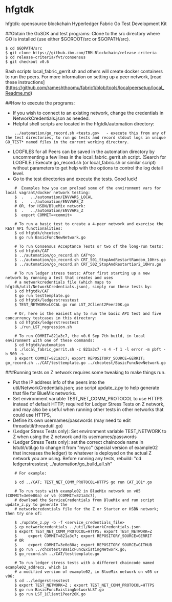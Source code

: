 # hfgtdk
hfgtdk: opensource blockchain Hyperledger Fabric Go Test Development Kit

##Obtain the GoSDK and test programs:
Clone to the src directory where GO is installed (use either $GOROOT/src or $GOPATH/src).

	$ cd $GOPATH/src
	$ git clone https://github.ibm.com/IBM-Blockchain/release-criteria
	$ cd release-criteria/fvt/consensus
	$ git checkout v0.6

Bash scripts local_fabric_gerrit.sh and others will create docker containers to run the peers.
For more information on setting up a peer network, 
[read these instructions] (https://github.com/rameshthoomu/fabric1/blob/tools/localpeersetup/local_Readme.md)
 
##How to execute the programs:
- If you wish to connect to an existing network, change the credentials in NetworkCredentials.json as needed.
- Helpful shell scripts are located in the hfgtdk/automation directory:
```
	../automation/go_record.sh <tests.go>   - execute this from any of the test directories, to run go tests and record stdout logs in unique GO_TEST* named files in the current working directory.
```
- LOGFILES for all Peers can be saved in the automation directory by uncommenting a few lines in the local_fabric_gerrit.sh script. (Search for LOGFILE.) Execute go_record.sh (or local_fabric.sh or similar script) without parameters to get help with the options to control the log detail level.
- Go to the test directories and execute the tests. Good luck!
```
	#  Examples how you can preload some of the environment vars for local vagrant/docker network testing:
	$  .   ../automation/ENVVARS_LOCAL
	$  .   ../automation/ENVVARS_Z
	# OR, for HSBN/BlueMix network:
	$  .   ../automation/ENVVARS_Z
	$  export COMMIT=<commit>

	# To run a basic test to create a 4-peer network and exercise the REST API functionalities:
	$ cd hfgtdk/chcotest
	$ go run BasicFuncNewNetwork.go
	 
	# To run Consensus Acceptance Tests or two of the long-run tests:
	$ cd hfgtdk/CAT
	$ ../automation/go_record.sh CAT*go
	$ ../automation/go_record.sh CRT_501_StopAndRestartRandom_10Hrs.go
	$ ../automation/go_record.sh CRT_502_StopAndRestart1or2_10Hrs.go
	 
	# To run ledger stress tests: After first starting up a new network by running a test that creates and uses 
	# a networkcredentials file (which maps to hfgtdk/util/NetworkCredentials.json), simply run these tests by:
	$ cd hfgtdk/CAT
	$ go run testtemplate.go
	$ cd hfgtdk/ledgerstresstest
	$ TEST_NETWORK=LOCAL go run LST_2Client2Peer20K.go

	# Or, here is the easiest way to run the basic API test and five concurrency testcases in this directory:
	$ cd hfgtdk/ledgerstresstest
	$ ./run_LST_regression.sh

	# To run COMMIT=821a3c7, the v0.6 Sep 7th build, in local environment with one of these commands:
	$ cd hfgtdk/automation
	$ ./local_fabric_gerrit.sh -c 821a3c7 -n 4 -f 1 -l error -m pbft -b 500 -s
	$ export COMMIT=821a3c7; export REPOSITORY_SOURCE=GERRIT; go_record.sh ../CAT/testtemplate.go ../chcotest/BasicFuncNewNetwork.go
```
###Running tests on Z network requires some tweaking to make things run.
- Put the IP address info of the peers into the util/NetworkCredentials.json;
use script update_z.py to help generate that file for BlueMix networks.
- Set environment variable TEST_NET_COMM_PROTOCOL to use HTTPS instead of default HTTP;
required for Ledger Stress Tests on Z network, and may also be useful when
running other tests in other networks that could use HTTPS, 
- Define its own usernames/passwords (may need to edit threadutil/threadutil.go)
- (Ledger Stress Tests only): Set environment variable TEST_NETWORK to Z when using
the Z network and its usernames/passwords
- (Ledger Stress Tests only): set the correct chaincode name in lstutil/util.go
to change it from "mycc" (special version of example02 that increases the ledger)
to whatever is deployed on the actual Z network you are using. Before running
any tests, rebuild:  "cd ledgerstresstest; ../automation/go_build_all.sh"
```
	# For example:

	$ cd ../CAT; TEST_NET_COMM_PROTOCOL=HTTPS go run CAT_101*.go

	# To run tests with example02 in BlueMix network on v05 (COMMIT=3e0e80a) or v6 (COMMIT=821a3c7),
	# download the ServiceCredentials from BlueMix and run script update_z.py to generate the
	# networkcredentials file for the Z or Starter or HSBN network; then try one of:

	$ ./update_z.py -b -f <service_credentials_file>
	$ cp networkcredentials ../util/NetworkCredentials.json
	$ export TEST_NET_COMM_PROTOCOL=HTTPS; export TEST_NETWORK=Z
	$     export COMMIT=821a3c7; export REPOSITORY_SOURCE=GERRIT
	# OR
	$     export COMMIT=3e0e80a; export REPOSITORY_SOURCE=GITHUB
	$ go run ../chcotest/BasicFuncExistingNetwork.go;
	$ go_record.sh ../CAT/testtemplate.go

	# To run ledger stress tests with a different chaincode named example02_addrecs, which is
	# a modified version of example02, in BlueMix network on v05 or v06:
	$ cd ../ledgerstresstest
	$ export TEST_NETWORK=Z ; export TEST_NET_COMM_PROTOCOL=HTTPS
	$ go run BasicFuncExistingNetworkLST.go
	$ go run LST_1Client1Peer20K.go
```
